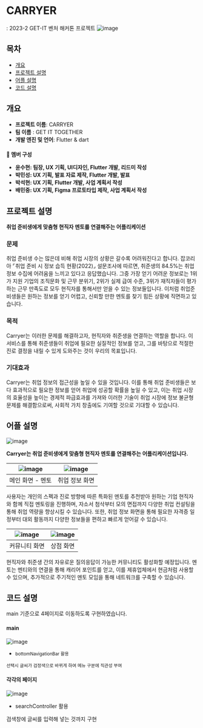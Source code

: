 # CARRYER
 : 2023-2 GET-IT 벤처 해커톤 프로젝트
<img width="" alt="image" src="https://github.com/yS2h/CARRYER/assets/141344997/dc0031a1-34c1-46e8-a0ea-fb1b0927645a">

## 목차
  - [개요](#개요) 
  - [프로젝트 설명](#프로젝트-설명)
  - [어플 설명](#어플-설명)
  - [코드 설명](#코드-설명)

## 개요

- <b>프로젝트 이름</b>: CARRYER 
- <b>팀 이름</b> : GET IT TOGETHER
- <b>개발 엔진 및 언어</b>: Flutter & dart

<h4> 🤍 멤버 구성

- 윤수현: 팀장, UX 기획, UI디자인, Flutter 개발, 리드미 작성
- 박민성: UX 기획, 발표 자료 제작, Flutter 개발, 발표
- 박석현: UX 기획, Flutter 개발, 사업 계획서 작성
- 배민중: UX 기획, Figma 프로토타입 제작, 사업 계획서 작성

## 프로젝트 설명
<b> 취업 준비생에게 맞춤형 현직자 멘토를 연결해주는 어플리케이션 </b>

<h3> 문제 </h3>
취업 준비생 수는 많은데 비해 취업 시장의 상황은 갈수록 어려워진다고 합니다. 잡코리아 ⌜취업 준비 시 정보 습득 현황(2022)⌟ 설문조사에 따르면, 취준생의 84.5%는 취업 정보 수집에 어려움을 느끼고 있다고 응답했습니다. 그중 가장 얻기 어려운 정보로는 1위가 지원 기업의 조직문화 및 근무 분위기, 2위가 실제 급여 수준, 3위가 재직자들이 평가하는 근무 만족도로 모두 현직자를 통해서만 얻을 수 있는 정보들입니다. 이처럼 취업준비생들은 원하는 정보를 얻기 어렵고, 신뢰할 만한 멘토를 찾기 힘든 상황에 직면하고 있습니다.

<h3> 목적 </h3>

Carryer는 이러한 문제를 해결하고자, 현직자와 취준생을 연결하는 역할을 합니다. 
이 서비스를 통해 취준생들이 취업에 필요한 실질적인 정보를 얻고, 그를 바탕으로 적절한 진로 결정을 내릴 수 있게 도와주는 것이 우리의 목표입니다.

<h3> 기대효과 </h3> 

Carryer는 취업 정보의 접근성을 높일 수 있을 것입니다. 이를 통해 취업 준비생들은 보다 효과적으로 필요한 정보를 얻어 취업에 성공할 확률을 높일 수 있고, 이는 취업 시장의 효율성을 높이는 경제적 파급효과를 가져와 이러한 기술이 취업 시장에 정보 불균형 문제를 해결함으로써, 사회적 가치 창출에도 기여할 것으로 기대할 수 있습니다.



## 어플 설명
<Align center>![image](https://github.com/yS2h/CARRYER/assets/141344997/c3848d4e-34c8-456c-a890-9a3f4afc7b6c) </Align>

 <b> Carryer는 취업 준비생에게 맞춤형 현직자 멘토를 연결해주는 어플리케이션입니다. </b> 

|![image](https://github.com/yS2h/CARRYER/assets/141344997/7180cb3e-b46e-4c81-add5-055f22e5babb)|![image](https://github.com/yS2h/CARRYER/assets/141344997/b636059d-5695-4884-a886-d545730c0b36)|
|:---:|:---:|
|메인 화면 - 멘토|취업 정보 화면|
 
 사용자는 개인의 스펙과 진로 방향에 따른 특화된 멘토를 추천받아 원하는 기업 현직자와 함께 직접 멘토링을 진행하며, 자소서 첨삭부터 모의 면접까지 다양한 취업 컨설팅을 통해 취업 역량을 향상시킬 수 있습니다. 또한, 취업 정보 화면을 통해 필요한 자격증 일정부터 대외 활동까지 다양한 정보들을 편하고 빠르게 얻어갈 수 있습니다.

|![image](https://github.com/yS2h/CARRYER/assets/141344997/0bef365c-36a4-4bd2-8036-14de08a760b6)|![image](https://github.com/yS2h/CARRYER/assets/141344997/c41cf2ed-5e41-4699-af62-6bbddd225fde)|
|:---:|:---:|
|커뮤니티 화면|상점 화면|

 현직자와 취준생 간의 자유로운 질의응답이 가능한 커뮤니티도 활성화할 예정입니다. 멘토는 멘티와의 연결을 통해 캐리어 포인트를 얻고, 이를 제휴업체에서 현금처럼 사용할 수 있으며, 추가적으로 주기적인 멘토 모임을 통해 네트워크를 구축할 수 있습니다.

 ## 코드 설명

 main 기준으로 4페이지로 이동하도록 구현하였습니다.

 <h4> main </h4>

 ![image](https://github.com/yS2h/CARRYER/assets/141344997/2d8701a3-15d8-4721-b7a4-81c1a1ec2e7d)
 - <small> bottomNavigationBar 활용 

 선택시 글씨가 검정색으로 바뀌게 하여 메뉴 구분에 직관성 부여 </small>

 <h4> 각각의 페이지 </h4>

 ![image](https://github.com/yS2h/CARRYER/assets/141344997/8393ad93-c425-4648-9aad-a0c200417d9f)
 - <samll> searchController 활용

 검색창에 글씨를 입력해 넣는 것까지 구현 </small>
